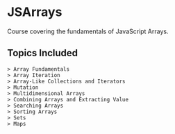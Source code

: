 # JSArrays
Course covering the fundamentals of JavaScript Arrays. 


## Topics Included

```
> Array Fundamentals
> Array Iteration
> Array-Like Collections and Iterators
> Mutation
> Multidimensional Arrays
> Combining Arrays and Extracting Value
> Searching Arrays
> Sorting Arrays
> Sets 
> Maps
```
